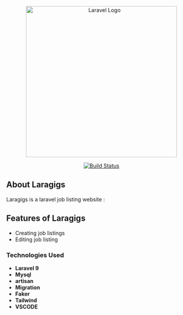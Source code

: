 <p align="center"><a href="https://laravel.com" target="_blank"><img src="https://raw.githubusercontent.com/laravel/art/master/logo-lockup/5%20SVG/2%20CMYK/1%20Full%20Color/laravel-logolockup-cmyk-red.svg" width="400" alt="Laravel Logo"></a></p>

<p align="center">
<a href="https://travis-ci.org/laravel/framework"><img src="https://travis-ci.org/laravel/framework.svg" alt="Build Status"></a>

</p>

## About Laragigs

Laragigs is a laravel job listing website :

## Features of Laragigs
- Creating job listings
- Editing job listing



### Technologies  Used

- **Laravel 9**
- **Mysql**
- **artisan**
- **Migration**
- **Faker**
- **Tailwind**
- **VSCODE**

